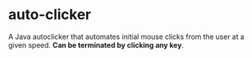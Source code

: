 # auto-clicker
  A Java autoclicker that automates initial mouse clicks from the user at a given speed. <b>Can be terminated by clicking any key</b>.
